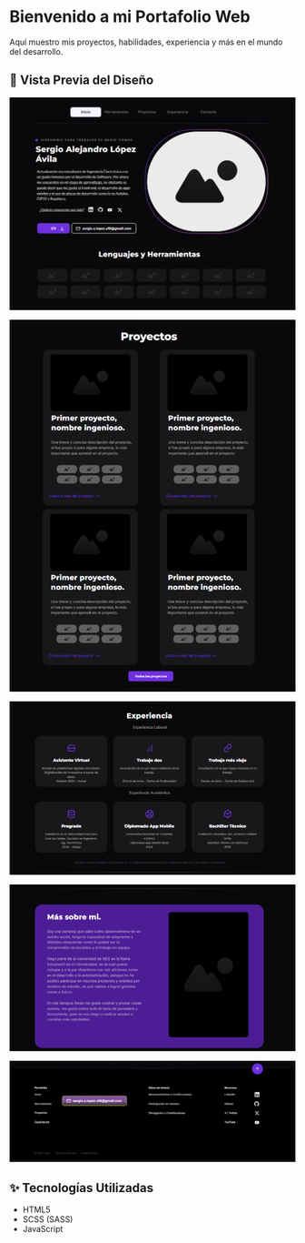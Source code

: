 # Bienvenido a mi Portafolio Web

Aquí muestro mis proyectos, habilidades, experiencia y más en el mundo del desarrollo.

## 📸 Vista Previa del Diseño

![alt text](imgREFF/inicio.png)

![alt text](imgREFF/proyectos.png)

![alt text](imgREFF/exp.png)

![alt text](imgREFF/mi.png)

![alt text](imgREFF/contac.png)

## ✨ Tecnologías Utilizadas

- HTML5
- SCSS (SASS)
- JavaScript 



